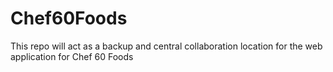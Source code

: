 # Chef60Foods
This repo will act as a backup and central collaboration location for the web application for Chef 60 Foods
